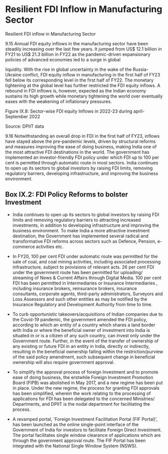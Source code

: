 # Resilient FDI Inflow in Manufacturing Sector

Resilient FDI inflow in Manufacturing Sector

9.15 Annual FDI equity inflows in the manufacturing sector have been steadily increasing over the last few years. It jumped from US$ 12.1 billion in FY21 to US$ 21.3 billion in FY22 as the pandemic-driven expansionary policies of advanced economies led to a surge in global

liquidity. With the rise in global uncertainty in the wake of the Russia-Ukraine conflict, FDI equity inflow in manufacturing in the first half of FY23 fell below its corresponding level in the first half of FY22. The monetary tightening at the global level has further restricted the FDI equity inflows. A rebound in FDI inflows is, however, expected as the Indian economy sustains its high growth while monetary tightening the world over eventually eases with the weakening of inflationary pressures.

Figure IX.8: Sector-wise FDI equity Inflows in 2022-23 during april-September 2022

<!-- image -->

Source: DPIIT data

9.16 Notwithstanding an overall drop in FDI in the first half of FY23, inflows have stayed above the pre-pandemic levels, driven by structural reforms and measures improving the ease of doing business, making India one of the most attractive FDI destinations in the world. The government has implemented an investor-friendly FDI policy under which FDI up to 100 per cent is permitted through automatic route in most sectors. India continues to open up its sectors to global investors by raising FDI limits, removing regulatory barriers, developing infrastructure, and improving the business environment.

## Box IX.2: FDI Policy Reforms to bolster Investment

- India continues to open up its sectors to global investors by raising FDI limits and removing regulatory barriers to attracting increased investments, in addition to developing infrastructure and improving the business environment. To make India a more attractive investment destination, the Government has implemented several radical and transformative FDI reforms across sectors such as Defence, Pension, e-commerce activities etc.
- In FY20, 100 per cent FDI under automatic route was permitted for the sale of coal, and coal mining activities, including associated processing infrastructure, subject to provisions of relevant acts. 26 per cent FDI under the government route has been permitted for uploading/ streaming of  News  &amp;  Current Affairs  through  Digital  Media.  100  per  cent  FDI  has  been  permitted  in Intermediaries  or  Insurance  Intermediaries , including  insurance  brokers,  reinsurance  brokers, insurance consultants, corporate agents, third-party administrators, Surveyors and Loss Assessors and such other entities as may be notified by the Insurance Regulatory and Development  Authority from time to time.

- To curb opportunistic takeovers/acquisitions of Indian companies due to the Covid-19 pandemic, the government amended the FDI policy, according to which an entity of a country which shares a land border with India or where the beneficial owner of investment into India is situated in or is a citizen of any such country, can invest only under the Government route. Further, in the event of the transfer of ownership of any existing or future FDI in an entity in India, directly or indirectly, resulting in the beneficial ownership falling within the restriction/purview of the said policy amendment, such subsequent change in beneficial ownership will also require government approval.
- To simplify the approval process of foreign Investment and to promote ease of doing business, the erstwhile Foreign Investment Promotion Board (FIPB) was abolished in May 2017, and a new regime has been put in place. Under the new regime, the process for granting FDI approvals has been simplified, wherein the work relating to the processing of applications for FDI has been delegated to the concerned Ministries/ Departments, and DPIIT is the nodal department for facilitating the process.
- A revamped portal, 'Foreign Investment Facilitation Portal (FIF Portal)', has been launched as the online single-point interface of the Government of India for investors to facilitate Foreign Direct  Investment.  The  portal  facilitates  single  window  clearance  of  applications  which  are through the government approval route. The FIF Portal has been integrated with the National Single Window System (NSWS).

##